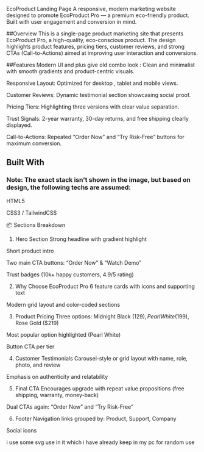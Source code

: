 EcoProduct Landing Page
A responsive, modern marketing website designed to promote EcoProduct Pro — a premium eco-friendly  product. Built with user engagement and conversion in mind.

##Overview
This is a single-page product marketing site that presents EcoProduct Pro, a high-quality, eco-conscious  product. The design highlights product features, pricing tiers, customer reviews, and strong CTAs (Call-to-Actions) aimed at improving user interaction and conversions.

##Features
Modern UI and plus give old combo look : Clean and minimalist with smooth gradients and product-centric visuals.

Responsive Layout: Optimized for desktop , tablet and mobile views.

Customer Reviews: Dynamic testimonial section showcasing social proof.

Pricing Tiers: Highlighting three versions with clear value separation.

Trust Signals: 2-year warranty, 30-day returns, and free shipping clearly displayed.

Call-to-Actions: Repeated “Order Now” and “Try Risk-Free” buttons for maximum conversion.

 ## Built With
### Note: The exact stack isn't shown in the image, but based on design, the following techs are assumed:

HTML5

CSS3 / TailwindCSS

📦 Sections Breakdown
1. Hero Section
Strong headline with gradient highlight

Short product intro

Two main CTA buttons: “Order Now” & “Watch Demo”

Trust badges (10k+ happy customers, 4.9/5 rating)

2. Why Choose EcoProduct Pro
6 feature cards with icons and supporting text

Modern grid layout and color-coded sections

3. Product Pricing
Three options: Midnight Black ($129), Pearl White ($199), Rose Gold ($219)

Most popular option highlighted (Pearl White)

Button CTA per tier

4. Customer Testimonials
Carousel-style or grid layout with name, role, photo, and review

Emphasis on authenticity and relatability

5. Final CTA
Encourages upgrade with repeat value propositions (free shipping, warranty, money-back)

Dual CTAs again: “Order Now” and “Try Risk-Free”

6. Footer
Navigation links grouped by: Product, Support, Company

Social icons

i use some svg use in it which i have already keep in my pc for random use 
